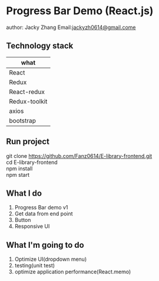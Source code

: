 Progress Bar Demo (React.js)
====
author: Jacky Zhang  Email:jackyzh0614@gmail.come  

Technology stack
----------

| what   |
| ---------- |
| React    | 
| Redux     |
| React-redux     | 
| Redux-toolkit     | 
| axios     |
| bootstrap    | 


Run project
-----------
git clone https://github.com/Fanz0614/E-library-frontend.git <br>
cd E-library-frontend <br>
npm install <br>
npm start <br>

What I do 
---------
1. Progress Bar demo v1
2. Get data from end point
3. Button
4. Responsive UI

What I'm going to do
--------------
1. Optimize UI(dropdown menu)
2. testing(unit test)
3. optimize application performance(React.memo)


